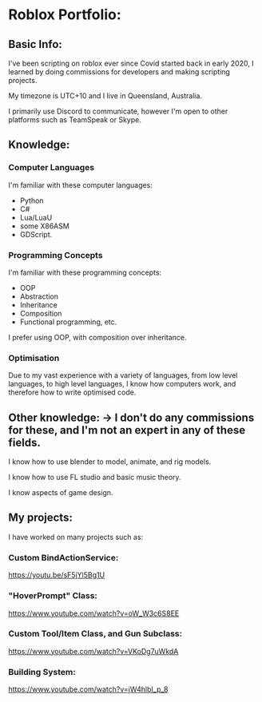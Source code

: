 # Roblox Portfolio:


## Basic Info:
I've been scripting on roblox ever since Covid started back in early 2020, I learned by doing commissions for developers and making scripting projects.

My timezone is UTC+10 and I live in Queensland, Australia.

I primarily use Discord to communicate, however I'm open to other platforms such as TeamSpeak or Skype.


## Knowledge:

### Computer Languages
  I'm familiar with these computer languages:

  - Python
  - C#
  - Lua/LuaU
  - some X86ASM
  - GDScript.


### Programming Concepts
  I'm familiar with these programming concepts:

  - OOP
  - Abstraction 
  - Inheritance 
  - Composition
  - Functional programming, etc.

I prefer using OOP, with composition over inheritance.

### Optimisation

Due to my vast experience with a variety of languages, from low level languages, to high level languages, I know how computers work, and therefore how to write optimised code.


## Other knowledge: -> I don't do any commissions for these, and I'm not an expert in any of these fields.

I know how to use blender to model, animate, and rig models.

I know how to use FL studio and basic music theory.

I know aspects of game design.

## My projects:
I have worked on many projects such as:

### Custom BindActionService:
https://youtu.be/sF5jYl5Bg1U

### "HoverPrompt" Class:
https://www.youtube.com/watch?v=oW_W3c6S8EE

### Custom Tool/Item Class, and Gun Subclass:
https://www.youtube.com/watch?v=VKoDg7uWkdA


### Building System:
https://www.youtube.com/watch?v=jW4hlbI_p_8


